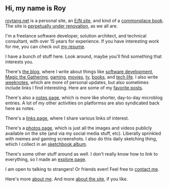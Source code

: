 ---
---

## Hi, my name is Roy

[roytang.net](https://roytang.net) is a personal site, an [E/N site](http://sawv.org/en.html), and kind of a [commonplace book](https://en.wikipedia.org/wiki/Commonplace_book). The site is [perpetually under renovation](/2019/08/perpetually-under-renovation/), as we all are.

I'm a freelance software developer, solution architect, and technical consultant, with over 15 years for experience. If you have interesting work for me, you can check out [my resume](/resume). 

I have a bunch of stuff here. Look around, maybe you'll find something that interests you. 

There's [the blog](/blog), where I write about things like [software development](/tags/software-development/), [Magic the Gathering](/tags/mtg/), [gaming](/tags/gaming), [movies](/tags/movies), [tv](/tags/tv), [books](/tags/books), and [tech life](tags). I also write [weeknotes](/tags/weeknotes), which are more of personal updates, but also sometimes include links I find interesting. Here are some of my [favorite posts](/tags/favorites).

There's also a [notes page](/notes), which is more like shorter, day-to-day microblog entries. A lot of my other activities on platformss are also syndicated back here as notes.

There's a [links page](/links), where I share various links of interest.

There's a [photos page](/photos), which is just all the images and videos publicly available on the site (and via my social media stuff, etc). Liberally sprinkled with memes and gaming screenshots. I also do this daily sketching thing, which I collect in an [sketchbook album](/albums/sketchbook).

There's some other stuff around as well. I don't really know how to link to everything, so I made an [explore page](/page/explore).

I am open to talking to strangers! Or friends even! Feel free to [contact me](/page/about/contact/).

Here's more [about me](/about). And more [about the site](/page/about/site/), if you like.

